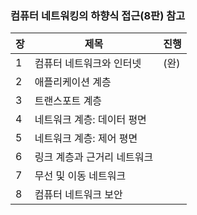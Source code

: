 ### 컴퓨터 네트워킹의 하향식 접근(8판) 참고

| 장 | 제목 | 진행 |
|---|---|---|
| 1 | 컴퓨터 네트워크와 인터넷 | (완) |
| 2 | 애플리케이션 계층 | |
| 3 | 트랜스포트 계층 | |
| 4 | 네트워크 계층: 데이터 평면 | |
| 5 | 네트워크 계층: 제어 평면 | |
| 6 | 링크 계층과 근거리 네트워크 | |
| 7 | 무선 및 이동 네트워크 | |
| 8 | 컴퓨터 네트워크 보안 | |
